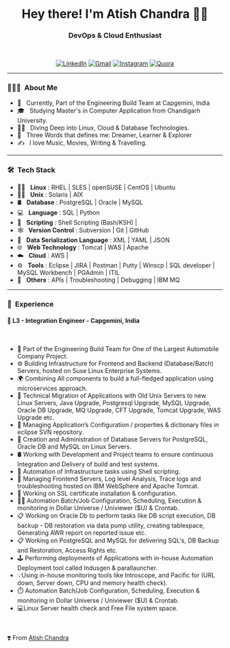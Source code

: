 <h1 align="center"> Hey there! I'm Atish Chandra 👨‍💻 </h1>

<h3 align="center">  DevOps & Cloud Enthusiast </h3> <br>

<p align="center"> 
<a href="https://www.linkedin.com/in/atishchandra/"><img alt="LinkedIn" src="https://img.shields.io/badge/LinkedIn-Let's%20Connect-blue"></a>
<a href="mailto:atishchandra2000@gmail.com"><img alt="Gmail" src="https://img.shields.io/badge/Gmail-Shoot%20%20me%20a%20Mail-red"></a>
<a href="https://www.instagram.com/theatishmishra/"><img alt="Instagram" src="https://img.shields.io/badge/Instagram-Let's%20Chat-orange"></a>
<a href="https://www.quora.com/profile/Atish-Chandra-5"><img alt="Quora" src="https://img.shields.io/badge/Quora-Ask%20n%20Answer-lightgrey"></a>
</p>

---------------------------------------------------------------------------------------------------------------------------------------------------------------------------------

<h3> 👨🏻‍💻 &nbsp;About Me </h3>

- 🤔 &nbsp; Currently, Part of the Engineering Build Team at Capgemini, India
- 🎓 &nbsp; Studying Master's in Computer Application from Chandigarh University.
- 🧑‍💻 &nbsp; Diving Deep into Linux, Cloud & Database Technologies.
- 👦 &nbsp; Three Words that defines me: Dreamer, Learner & Explorer
- ✍️ &nbsp; I love Music, Movies, Writing & Travelling.

---------------------------------------------------------------------------------------------------------------------------------------------------------------------------------

<h3> 🛠 &nbsp;Tech Stack</h3>

- 🧑‍💻 &nbsp; **Linux** : RHEL | SLES | openSUSE | CentOS | Ubuntu
- 🧑‍💻 &nbsp; **Unix**  : Solaris | AIX
- 🛢 &nbsp; **Database** : PostgreSQL | Oracle | MySQL
- 💻 &nbsp; **Language** : SQL | Python
- 📜 &nbsp; **Scripting** : Shell Scripting (Bash/KSH) |
- 🕸️ &nbsp; **Version Control** : Subversion | Git | GitHub
- 📜 &nbsp; **Data Serialization Language** : XML | YAML | JSON
- 🌐 &nbsp; **Web Technology** : Tomcat | WAS | Apache
- ☁️ &nbsp; **Cloud** : AWS |
- ⚙️ &nbsp; **Tools** : Eclipse | JIRA | Postman | Putty | Winscp | SQL developer | MySQL Workbench | PGAdmin | ITIL
- 🔧 &nbsp; **Others** : APIs | Troubleshooting | Debugging | IBM MQ

---------------------------------------------------------------------------------------------------------------------------------------------------------------------------------

<h3> 💼 &nbsp;Experience</h3>

#### 🏢 L3 - Integration Engineer - Capgemini, India

<br>

- 🏢 Part of the Engineering Build Team for One of the Largest Automobile Company Project.
- ⚙️ Building Infrastructure for Frontend and Backend (Database/Batch) Servers, hosted on Suse Linux Enterprise Systems.
- 🌍 Combining All components to build a full-fledged application using microservices approach.
- 🔧 Technical Migration of Applications with Old Unix Servers to new Linux Servers, Java Upgrade, Postgresql Upgrade, MySQL Upgrade, Oracle DB Upgrade, MQ Upgrade, CFT Upgrade, Tomcat Upgrade, WAS Upgrade etc.
- 🔗 Managing Application’s Configuration / properties & dictionary files in eclipse SVN repository.
- 💬 Creation and Administration of Database Servers for PostgreSQL, Oracle DB and MySQL on Linux Servers.
- 🛢  Working with Development and Project teams to ensure continuous Integration and Delivery of build and test systems.
- 💜 Automation of Infrastructure tasks using Shell scripting.
- 🏢 Managing Frontend Servers, Log level Analysis, Trace logs and troubleshooting hosted on IBM WebSphere and Apache Tomcat.
- 🔧 Working on SSL certificate installation & configuration.
- 👨‍💻 Automation Batch/Job Configuration, Scheduling, Execution & monitoring in Dollar Universe / Univiewer ($U) & Crontab.
- 📋 Working on Oracle Db to perform tasks like DB script execution, DB backup - DB restoration via data pump utility, creating tablespace, Generating AWR report on reported issue etc.
- 📋 Working on PostgreSQL and MySQL for delivering SQL's, DB Backup and Restoration, Access Rights etc.
- 🕹️ Performing deployments of Applications with in-house Automation Deployment tool called Indusgen & parallauncher.
- 💡Using in-house monitoring tools like Introscope, and Pacific for (URL down, Server down, CPU and memory health check).
- ⏱️ Automation Batch/Job Configuration, Scheduling, Execution & monitoring in Dollar Universe / Univiewer ($U) & Crontab.
- 💻Linux Server health check and Free File system space.

</br>

❣️ From [Atish Chandra](https://github.com/atishchandra)
